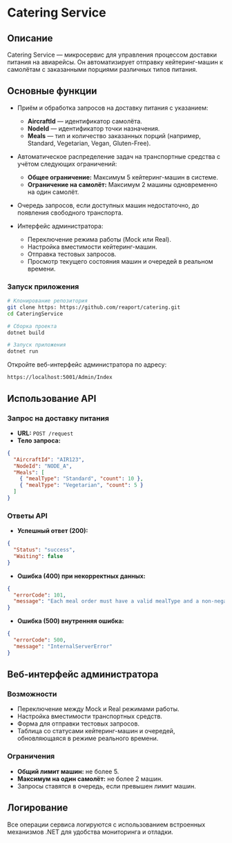 # Catering Service

## Описание
Catering Service — микросервис для управления процессом доставки питания на авиарейсы. Он автоматизирует отправку кейтеринг-машин к самолётам с заказанными порциями различных типов питания.

## Основные функции

- Приём и обработка запросов на доставку питания с указанием:
  - **AircraftId** — идентификатор самолёта.
  - **NodeId** — идентификатор точки назначения.
  - **Meals** — тип и количество заказанных порций (например, Standard, Vegetarian, Vegan, Gluten-Free).

- Автоматическое распределение задач на транспортные средства с учётом следующих ограничений:
  - **Общее ограничение:** Максимум 5 кейтеринг-машин в системе.
  - **Ограничение на самолёт:** Максимум 2 машины одновременно на один самолёт.

- Очередь запросов, если доступных машин недостаточно, до появления свободного транспорта.

- Интерфейс администратора:
  - Переключение режима работы (Mock или Real).
  - Настройка вместимости кейтеринг-машин.
  - Отправка тестовых запросов.
  - Просмотр текущего состояния машин и очередей в реальном времени.

### Запуск приложения

```bash
# Клонирование репозитория
git clone https: https://github.com/reaport/catering.git
cd CateringService

# Сборка проекта
dotnet build

# Запуск приложения
dotnet run
```

Откройте веб-интерфейс администратора по адресу:
```
https://localhost:5001/Admin/Index
```

## Использование API

### Запрос на доставку питания

- **URL:** `POST /request`
- **Тело запроса:**

```json
{
  "AircraftId": "AIR123",
  "NodeId": "NODE_A",
  "Meals": [
    { "mealType": "Standard", "count": 10 },
    { "mealType": "Vegetarian", "count": 5 }
  ]
}
```

### Ответы API

- **Успешный ответ (200):**

```json
{
  "Status": "success",
  "Waiting": false
}
```

- **Ошибка (400) при некорректных данных:**

```json
{
  "errorCode": 101,
  "message": "Each meal order must have a valid mealType and a non-negative count"
}
```

- **Ошибка (500) внутренняя ошибка:**

```json
{
  "errorCode": 500,
  "message": "InternalServerError"
}
```

## Веб-интерфейс администратора

### Возможности

- Переключение между Mock и Real режимами работы.
- Настройка вместимости транспортных средств.
- Форма для отправки тестовых запросов.
- Таблица со статусами кейтеринг-машин и очередей, обновляющаяся в режиме реального времени.

### Ограничения

- **Общий лимит машин:** не более 5.
- **Максимум на один самолёт:** не более 2 машин.
- Запросы ставятся в очередь, если превышен лимит машин.

## Логирование

Все операции сервиса логируются с использованием встроенных механизмов .NET для удобства мониторинга и отладки.
